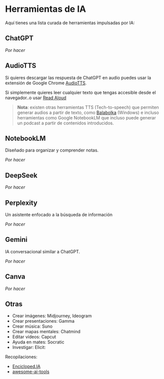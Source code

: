 # Herramientas de IA

Aquí tienes una lista curada de herramientas impulsadas por IA:

## ChatGPT

*Por hacer*
<!-- Una herramienta versátil para generar ideas, asistencia para escribir y resolver problemas.


* Personalizar ChatGPT (My GPTs) para tener varios roles, esto puede ser muy útil cuando para las diferentes tareas que queremos realizar, o las diferentes asignaturas.

 * Agentes, tareas 
Buscar ejemplos de GPTs personalizados creados por la comunidad: https://chatgpt.com/gpts 

canvas, search , elegir modelo
-->

## AudioTTS

Si quieres descargar las respuesta de ChatGPT en audio puedes usar la extensión de Google Chrome [AudioTTS](https://chromewebstore.google.com/detail/audiotts-simple-text-to-s/lhbdjaomnaobfljmhkmcfhhnihaaangh).

Si simplemente quieres leer cualquier texto que tengas accesible desde el navegador..o usar [Read Aloud](https://chromewebstore.google.com/detail/read-aloud-a-text-to-spee/hdhinadidafjejdhmfkjgnolgimiaplp) 

> **Nota**: existen otras herramientas TTS (Tech-to-speech) que permiten generar audios a partir de texto, como [Balabolka](https://www.cross-plus-a.com/balabolka.htm) (Windows) e incluso herramientas como Google NotebookLM que incluso puede generar un podcast a partir de contenidos introducidos.


## NotebookLM

Diseñado para organizar y comprender notas.

*Por hacer*
<!-- > chatgpt vs notebooklm -->

## DeepSeek

*Por hacer*

## Perplexity

Un asistente enfocado a la búsqueda de información

*Por hacer*

## Gemini

<!--  Google Gemini(Bard) -->

IA conversacional similar a ChatGPT.

*Por hacer*

## Canva

*Por hacer*

<!-- https://www.canva.com/

[infografías](https://www.canva.com/create/infographics/) -->

## Otras

* Crear imágenes: Midjourney, Ideogram
* Crear presentaciones: Gamma
* Crear música: Suno
* Crear mapas mentales: Chatmind
* Editar vídeos: Capcut
* Ayuda en mates: Socratic
* Investigar: Elicit:

Recopilaciones:
* [Encicloped.IA](https://start.me/p/xjMEMn/la-encicloped-ia)
* [awesome-ai-tools](https://github.com/mahseema/awesome-ai-tools)


<!-- Vídeo: https://profesorproductivo.com/blog/podcast-las-mejores-herramientas-de-ia-para-creacion-de-videos/ -->

<!-- 
https://aithor.com/es-es
https://www.schoolgoat.com/ -> https://www.instagram.com/reel/DFnEQjIoBmu/?igsh=ZHZ2aXl5YWdncGJ1
 -->